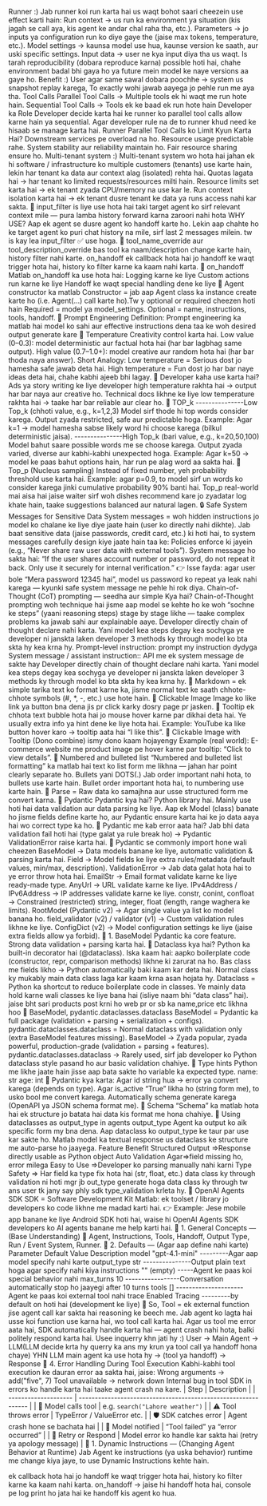 Runner :)
Jab runner koi run karta hai us waqt bohot saari cheezein use effect karti hain:
Run context → us run ka environment ya situation (kis jagah se call aya, kis agent ke andar chal raha tha, etc.).
Parameters → jo inputs ya configuration run ko diye gaye the (jaise max tokens, temperature, etc.).
Model settings → kaunsa model use hua, kaunse version ke saath, aur uski specific settings.
Input data → user ne kya input diya tha us waqt.
Is tarah reproducibility (dobara reproduce karna) possible hoti hai, chahe environment badal bhi gaya ho ya future mein model ke naye versions aa gaye ho.
Benefit :)
User agar same sawal dobara poochhe → system us snapshot replay karega,
To exactly wohi jawab aayega jo pehle run me aya tha.
Tool Calls
Parallel Tool Calls → Multiple tools ek hi waqt me run hote hain.
Sequential Tool Calls → Tools ek ke baad ek run hote hain
Developer ka Role
Developer decide karta hai ke runner ko parallel tool calls allow karne hain ya sequential. Agar developer rule na de to runner khud need ke hisaab se manage karta hai.
Runner Parallel Tool Calls ko Limit Kyun Karta Hai?
Downstream services pe overload na ho.
Resource usage predictable rahe.
System stability aur reliability maintain ho.
Fair resource sharing ensure ho.
Multi-tenant system :)
Multi-tenant system wo hota hai jahan ek hi software / infrastructure ko multiple customers (tenants) use karte hain, lekin har tenant ka data aur context alag (isolated) rehta hai.
Quotas lagata hai → har tenant ko limited requests/resources milti hain.
Resource limits set karta hai → ek tenant zyada CPU/memory na use kar le.
Run context isolation karta hai → ek tenant dusre tenant ke data ya runs access nahi kar sakta.
🔹 input_filter 
is liye use hota hai taki target agent ko sirf relevant context mile — pura lamba history forward karna zaroori nahi hota
WHY USE?
Aap ek agent se dusre agent ko handoff karte ho. Lekin aap chahte ho ke target agent ko puri chat history na mile, sirf last 2 messages milein. tw is kay lea input_filter ✅ use hoga.
🔹 tool_name_override aur tool_description_override
bas tool ka naam/description change karte hain, history filter nahi karte.
on_handoff ek callback hota hai jo handoff ke waqt trigger hota hai, history ko filter karne ka kaam nahi karta.
🔹 on_handoff
Matlab on_handoff ka use hota hai:
Logging karne ke liye
Custom actions run karne ke liye
Handoff ke waqt special handling dene ke liye
🔹 Agent constructor ka matlab
Constructor = jab aap Agent class ka instance create karte ho (i.e. Agent(...) call karte ho).Tw y optional or required cheezen hoti hain
Required = model ya model_settings.
Optional = name, instructions, tools, handoff.
🔹 Prompt Engineering
Definition: Prompt engineering ka matlab hai model ko sahi aur effective instructions dena taa ke woh desired output generate kare
🔹 Temperature
Creativity control karta hai.
Low value (0–0.3): model deterministic aur factual hota hai (har bar lagbhag same output).
High value (0.7–1.0+): model creative aur random hota hai (har bar thoda naya answer).
Short Analogy:
Low temperature = Serious dost jo hamesha safe jawab deta hai.
High temperature = Fun dost jo har bar naye ideas deta hai, chahe kabhi ajeeb bhi lagay.
🔧 Developer kaha use karta hai?
Ads ya story writing ke liye developer high temperature rakhta hai → output har bar naya aur creative ho.
Technical docs likhne ke liye low temperature rakhta hai → taake har bar reliable aur clear ho.
🔹 TOP_k
---------------Low Top_k (chhoti value, e.g., k=1,2,3)
Model sirf thode hi top words consider karega.
Output zyada restricted, safe aur predictable hoga.
Example: Agar k=1 → model hamesha sabse likely word hi choose karega (bilkul deterministic jaisa).
---------------High Top_k (bari value, e.g., k=20,50,100)
Model bahut saare possible words me se choose karega.
Output zyada varied, diverse aur kabhi-kabhi unexpected hoga.
Example: Agar k=50 → model ke paas bahut options hain, har run pe alag word aa sakta hai.
🔹 Top_p (Nucleus sampling)
Instead of fixed number, yeh probability threshold use karta hai.
Example: agar p=0.9, to model sirf un words ko consider karega jinki cumulative probability 90% banti hai.
Top_p real-world mai aisa hai jaise waiter sirf woh dishes recommend kare jo zyadatar log khate hain, taake suggestions balanced aur natural lagen.
🔒 Safe System Messages for Sensitive Data
System messages = woh hidden instructions jo model ko chalane ke liye diye jaate hain (user ko directly nahi dikhte).
Jab baat sensitive data (jaise passwords, credit card, etc.) ki hoti hai, to system messages carefully design kiye jaate hain taa ke:
Policies enforce ki jayein (e.g., “Never share raw user data with external tools”).
System message ho sakta hai:
“If the user shares account number or password, do not repeat it back. Only use it securely for internal verification.”
👉 Isse fayda: agar user bole “Mera password 12345 hai”, model us password ko repeat ya leak nahi karega — kyunki safe system message ne pehle hi rok diya.
Chain-of-Thought (CoT) prompting — seedha aur simple
Kya hai?
Chain-of-Thought prompting woh technique hai jisme aap model se kehte ho ke woh “sochne ke steps” (yaani reasoning steps) stage by stage likhe — taake complex problems ka jawab sahi aur explainable aaye.
Developer directly chain of thought declare nahi karta. Yani model kea steps degay kea sochyga ye developer ni janskta laken developer 3 methods ky through model ko bta skta hy kea krna hy.
Prompt-level instruction: prompt my instruction dydyga
System message / assistant instruction:: API me ek system message de sakte hay
Developer directly chain of thought declare nahi karta. Yani model kea steps degay kea sochyga ye developer ni janskta laken developer 3 methods ky through model ko bta skta hy kea krna hy.
🔹 Markdown = ek simple tarika text ko format karne ka, jisme normal text ke saath chhote-chhote symbols (#, *, -, etc.) use hote hain.
🔹 Clickable Image
Image ko like link ya button bna dena jis pr click karky dosry page pr jasken.
🔹 Tooltip ek chhota text bubble hota hai jo mouse hover karne par dikhai deta hai.
Ye usually extra info ya hint dene ke liye hota hai.
Example:
YouTube ka like button hover karo → tooltip aata hai “I like this”.
🔹 Clickable Image with Tooltip (Dono combine)
ismy dono kaam hojayengy
Example (real world):
E-commerce website me product image pe hover karne par tooltip: “Click to view details”.
🔹 Numbered and bulleted list
“Numbered and bulleted list formatting” ka matlab hai text ko list form me likhna — jahan har point clearly separate ho.
Bullets yani DOTS(.) Jab order important nahi hota, to bullets use karte hain.
Bullet order important hota hai, to numbering use karte hain.
🔹 Parse = Raw data ko samajhna aur usse structured form me convert karna.
🔹 Pydantic
Pydantic kya hai?
Python library hai.
Mainly use hoti hai data validation aur data parsing ke liye.
Aap ek Model (class) banate ho jisme fields define karte ho, aur Pydantic ensure karta hai ke jo data aaya hai wo correct type ka ho.
🔹 Pydantic me kab error aata hai?
Jab bhi data validation fail hoti hai (type galat ya rule break ho) → Pydantic ValidationError raise karta hai.
🔹 Pydantic se commonly import hone wali cheezen
BaseModel → Data models banane ke liye, automatic validation & parsing karta hai.
Field → Model fields ke liye extra rules/metadata (default values, min/max, description).
ValidationError → Jab data galat hota hai to ye error throw hota hai.
EmailStr → Email format validate karne ke liye ready-made type.
AnyUrl → URL validate karne ke liye.
IPv4Address / IPv6Address → IP addresses validate karne ke liye.
constr, conint, confloat → Constrained (restricted) string, integer, float (length, range waghera ke limits).
RootModel (Pydantic v2) → Agar single value ya list ko model banana ho.
field_validator (v2) / validator (v1) → Custom validation rules likhne ke liye.
ConfigDict (v2) → Model configuration settings ke liye (jaise extra fields allow ya forbid).
🔹 1. BaseModel
Pydantic ka core feature.
Strong data validation + parsing karta hai.
🔹 Dataclass kya hai?
Python ka built-in decorator hai (@dataclass).
Iska kaam hai: aapko boilerplate code (constructor, repr, comparison methods) likhne ki zarurat na ho.
Bas class me fields likho → Python automatically baki kaam kar deta hai.
Normal class ky mukably main data class laga kar kaam krna asan hojata hy.
Dataclass = Python ka shortcut to reduce boilerplate code in classes.
Ye mainly data hold karne wali classes ke liye bana hai (isliye naam bhi “data class” hai). jaise bht sari products post krni ho web pr or sb ka name,price etc likhna hoo
🔹 BaseModel, pydantic.dataclasses.dataclass
BaseModel = Pydantic ka full package (validation + parsing + serialization + configs).
pydantic.dataclasses.dataclass = Normal dataclass with validation only (extra BaseModel features missing).
BaseModel → Zyada popular, zyada powerful, production-grade (validation + parsing + features).
pydantic.dataclasses.dataclass → Rarely used, sirf jab developer ko Python dataclass style pasand ho aur basic validation chahiye.
🔹 Type hints Python me likhe jaate hain jisse aap bata sakte ho variable ka expected type.
name: str
age: int
🧠 Pydantic kya karta:
Agar id string hua → error ya convert karega (depends on type).
Agar is_active “True” likha ho (string form me), to usko bool me convert karega.
Automatically schema generate karega (OpenAPI ya JSON schema format me).
🔹 Schema
“Schema” ka matlab hota hai ek structure jo batata hai data kis format me hona chahiye.
🔹 Using dataclasses as output_type in agents
output_type
Agent ka output ko aik specific form my bna dena.
Aap dataclass ko output_type ke taur par use kar sakte ho.
Matlab model ka textual response us dataclass ke structure me auto-parse ho jaayega.
Feature	Benefit
Structured Output =>Response directly usable as Python object
Auto Validation	Agar=>field missing ho, error milega
Easy to Use =>Developer ko parsing manually nahi karni
Type Safety => Har field ka type fix hota hai (str, float, etc.)
data class ky through validation ni hoti mgr jb out_type generate hoga data class ky through tw ans user tk jany say phly sdk type_validation krleta hy.
🔹 OpenAI Agents SDK
SDK = Software Development Kit
Matlab: ek toolset / library jo developers ko code likhne me madad karti hai.
👉 Example:
Jese mobile app banane ke liye Android SDK hoti hai,
waise hi OpenAI Agents SDK developers ko AI agents banane me help karti hai.
🔹 1. General Concepts — (Base Understanding)
🧠 Agent, Instructions, Tools, Handoff, Output Type, Run / Event System, Runner.
🔹 2. Defaults — (Agar aap define nahi karte)
Parameter	Default Value	Description
model	"gpt-4.1-mini"	---------Agar aap model specify nahi karte
output_type	str	---------------Output plain text hoga agar specify nahi kiya
instructions	"" (empty)	-----Agent ke paas koi special behavior nahi
max_turns	10	-----------------Conversation automatically stop ho jaayegi after 10 turns
tools	[]	---------------------Agent ke paas koi external tool nahi
trace	Enabled	Tracing ---------by default on hoti hai (development ke liye)
🔹 So, Tool = ek external function jise agent call kar sakta hai reasoning ke beech me.
Jab agent ko lagta hai usse koi function use karna hai, wo tool call karta hai.
Agar us tool me error aata hai, SDK automatically handle karta hai — agent crash nahi hota, balki politely respond karta hai.
Usee inquerry khn jati hy :)
User → Main Agent → LLM(LLM decide krta hy querry ka ans my krun ya tool call ya handoff hona chaye) YHN LLM main agent ka use hota hy → (tool ya handoff) → Response
🔹 4. Error Handling During Tool Execution
Kabhi-kabhi tool execution ke dauran error aa sakta hai, jaise:
Wrong arguments → add("five", 7)
Tool unavailable → network down
Internal bug in tool
SDK in errors ko handle karta hai taake agent crash na kare.
| Step                 | Description                                                    |
| -------------------- | -------------------------------------------------------------- |
| 🧠 Model calls tool  | e.g. `search("Lahore weather")`                                |
| ⚠️ Tool throws error | TypeError / ValueError etc.                                    |
| 🛡 SDK catches error | Agent crash hone se bachata hai                                |
| 💬 Model notified    | “Tool failed” ya “error occurred”                              |
| 🔁 Retry or Respond  | Model error ko handle kar sakta hai (retry ya apology message) |
🔹 1. Dynamic Instructions — (Changing Agent Behavior at Runtime)
Jab Agent ke instructions (ya uska behavior) runtime me change kiya jaye,
to use Dynamic Instructions kehte hain.













ek callback hota hai jo handoff ke waqt trigger hota hai, history ko filter karne ka kaam nahi karta.
on_handoff → jaise hi handoff hota hai, console pe log print ho jata hai ke handoff kis agent ko hua.
